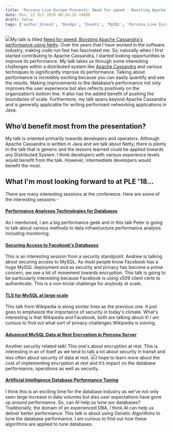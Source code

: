 ```yaml
---
title: 'Percona Live Europe Presents: Need for speed - Boosting Apache Cassandra''s performance using Netty'
date: Mon, 22 Oct 2018 08:34:35 +0000
draft: false
tags: ['author_dinesh', 'DevOps', 'Events', 'MySQL', 'Percona Live Europe 2018']
---
```


![](https://www.percona.com/community-blog/wp-content/uploads/2018/10/apache-cassandra-logo-3-300x201.png)My talk is titled [Need for speed: Boosting Apache Cassandra's performance using Netty](https://www.percona.com/live/e18/sessions/need-for-speed-boosting-apache-cassandras-performance-using-netty). Over the years that I have worked in the software industry, making code run fast has fascinated me. So, naturally when I first started contributing to Apache Cassandra, I started looking opportunities to improve its performance. My talk takes us through some interesting challenges within a distributed system like [Apache Cassandra](http://cassandra.apache.org/) and various techniques to significantly improve its performance. Talking about performance is incredibly exciting because you can easily quantify and see the results. Making improvements to the database’s performance not only improves the user experience but also reflects positively on the organization’s bottom line. It also has the added benefit of pushing the boundaries of scale. Furthermore, my talk spans beyond Apache Cassandra and is generally applicable for writing performant networking applications in Java.

Who’d benefit most from the presentation?
-----------------------------------------

My talk is oriented primarily towards developers and operators. Although Apache Cassandra is written in Java and we talk about Netty, there is plenty in the talk that is generic and the lessons learned could be applied towards any Distributed System. I think developers with various experience levels would benefit from the talk. However, intermediate developers would benefit the most.

What I'm most looking forward to at PLE '18...
----------------------------------------------

There are many interesting sessions at the conference. Here are some of the interesting sessions -

#### [Performance Analyses Technologies for Databases](https://www.percona.com/live/e18/sessions/performance-analyses-technologies-for-databases)

As I mentioned, I am a big performance geek and in this talk Peter is going to talk about various methods to data infrastructure performance analysis including monitoring.

#### [Securing Access to Facebook's Databases](https://www.percona.com/live/e18/sessions/securing-access-to-facebooks-databases)

This is an interesting session from a security standpoint. Andrew is talking about securing access to MySQL. As most people know Facebook has a huge MySQL deployment and as security and privacy has become a prime concern, we see a lot of movement towards encryption. This talk is going to be particularly interesting because Facebook is using x509 client certs to authenticate. This is a non-trivial challenge for anybody at scale.

#### [TLS for MySQL at large scale](https://www.percona.com/live/e18/sessions/tls-for-mysql-at-large-scale)

This talk from Wikipedia is along similar lines as the previous one. It just goes to emphasize the importance of security in today's climate. What's interesting is that Wikipedia and Facebook, both are talking about it! I am curious to find out what sort of privacy challenges Wikipedia is solving.

#### [Advanced MySQL Data at Rest Encryption in Percona Server](https://www.percona.com/live/e18/sessions/advanced-mysql-data-at-rest-encryption-in-percona-server)

Another security related talk! This one's about encryption at rest. This is interesting in an of itself as we tend to talk a lot about security in transit and less often about security of data at rest. [![](https://pbs.twimg.com/profile_images/888622205403148289/5Dd1mKUL_400x400.jpg)](https://www.dineshjoshi.com)I hope to learn more about the cost of implementing encryption at rest and it’s impact on the database performance, operations as well as security.

#### [Artificial Intelligence Database Performance Tuning](https://www.percona.com/live/e18/sessions/artificial-intelligence-database-performance-tuning)

I think this is an exciting time for the database industry as we've not only seen large increase in data volumes but also user expectations have gone up around performance. So, can AI help us tune our databases? Traditionally, the domain of an experienced DBA, I think AI can help us deliver better performance. This talk is about using Genetic Algorithms to tune the database performance. I am curious to find out how these algorithms are applied to tune databases.